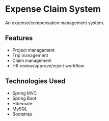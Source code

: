 # Expense Claim System

An expense/compensation management system.

## Features

- Project management
- Trip management
- Claim management
- HR review/approve/reject workflow

## Technologies Used

- Spring MVC
- Spring Boot
- Hibernate
- MySQL
- Bootstrap
